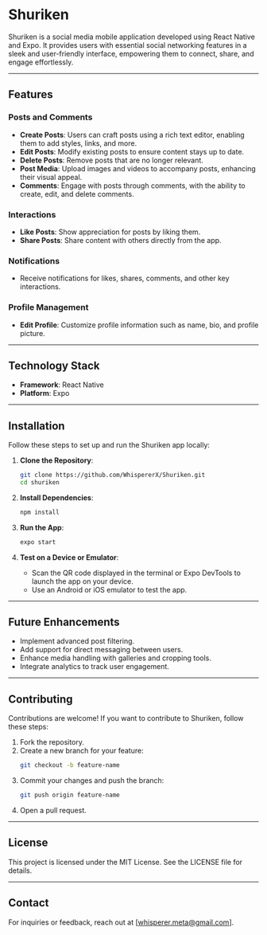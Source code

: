 # Shuriken

Shuriken is a social media mobile application developed using React Native and Expo. It provides users with essential social networking features in a sleek and user-friendly interface, empowering them to connect, share, and engage effortlessly.

---

## Features

### Posts and Comments

- **Create Posts**: Users can craft posts using a rich text editor, enabling them to add styles, links, and more.
- **Edit Posts**: Modify existing posts to ensure content stays up to date.
- **Delete Posts**: Remove posts that are no longer relevant.
- **Post Media**: Upload images and videos to accompany posts, enhancing their visual appeal.
- **Comments**: Engage with posts through comments, with the ability to create, edit, and delete comments.

### Interactions

- **Like Posts**: Show appreciation for posts by liking them.
- **Share Posts**: Share content with others directly from the app.

### Notifications

- Receive notifications for likes, shares, comments, and other key interactions.

### Profile Management

- **Edit Profile**: Customize profile information such as name, bio, and profile picture.

---

## Technology Stack

- **Framework**: React Native
- **Platform**: Expo

---

## Installation

Follow these steps to set up and run the Shuriken app locally:

1. **Clone the Repository**:

   ```bash
   git clone https://github.com/WhispererX/Shuriken.git
   cd shuriken
   ```

2. **Install Dependencies**:

   ```bash
   npm install
   ```

3. **Run the App**:

   ```bash
   expo start
   ```

4. **Test on a Device or Emulator**:
   - Scan the QR code displayed in the terminal or Expo DevTools to launch the app on your device.
   - Use an Android or iOS emulator to test the app.

---

## Future Enhancements

- Implement advanced post filtering.
- Add support for direct messaging between users.
- Enhance media handling with galleries and cropping tools.
- Integrate analytics to track user engagement.

---

## Contributing

Contributions are welcome! If you want to contribute to Shuriken, follow these steps:

1. Fork the repository.
2. Create a new branch for your feature:
   ```bash
   git checkout -b feature-name
   ```
3. Commit your changes and push the branch:
   ```bash
   git push origin feature-name
   ```
4. Open a pull request.

---

## License

This project is licensed under the MIT License. See the LICENSE file for details.

---

## Contact

For inquiries or feedback, reach out at [whisperer.meta@gmail.com].
